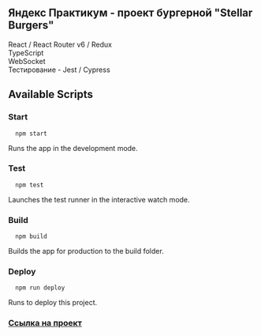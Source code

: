 ## Яндекс Практикум - проект бургерной "Stellar Burgers"

React / React Router v6 / Redux \
TypeScript \
WebSocket \
Тестирование - Jest / Cypress

## Available Scripts

### Start

```
  npm start
```

Runs the app in the development mode.

### Test

```
  npm test
```

Launches the test runner in the interactive watch mode.

### Build

```
  npm build
```

Builds the app for production to the build folder.

### Deploy

```
  npm run deploy
```

Runs to deploy this project.

###  [Ссылка на проект](https://stellar-burgers-git-main-aatvel.vercel.app/) 
